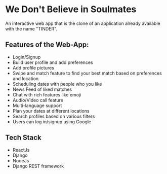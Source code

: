 # We Don't Believe in Soulmates
An interactive web app that is the clone of an application already available with the name "TINDER".

## Features of the Web-App:
  * Login/Signup
  * Build user profile and add preferences
  * Add profile pictures
  * Swipe and match feature to find your best match based on preferences and location
  * Scheduling dates with people who you like
  * News Feed of liked matches
  * Chat with rich features like emoji
  * Audio/Video call feature
  * Multi-language support
  * Plan your dates at different locations
  * Search profiles based on various filters
  * Users can log in/signup using Google

## Tech Stack
* ReactJs
* Django
* NodeJs
* Django REST framework

